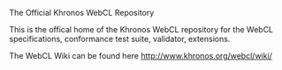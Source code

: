 The Official Khronos WebCL Repository

This is the offical home of the Khronos
WebCL repository for the WebCL specifications, 
conformance test suite, validator, extensions.


The WebCL Wiki can be found here
http://www.khronos.org/webcl/wiki/
